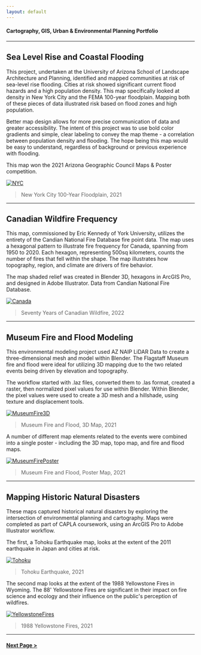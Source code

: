 ```yaml
---
layout: default
---
```

<title>Glenn Ingram Cartography</title>

#### Cartography, GIS, Urban & Environmental Planning Portfolio

<hr> 

## Sea Level Rise and Coastal Flooding

This project, undertaken at the University of Arizona School of Landscape Architecture and Planning, identified and mapped communities at risk of sea-level rise flooding. Cities at risk showed significant current flood hazards and a high population density. This map specifically looked at density in New York City and the FEMA 100-year floodplain. Mapping both of these pieces of data illustrated risk based on flood zones and high population. 

Better map design allows for more precise communication of data and greater accessibility. The intent of this project was to use bold color gradients and simple, clear labeling to convey the map theme - a correlation between population density and flooding. The hope being this map would be easy to understand, regardless of background or previous experience with flooding.

This map won the 2021 Arizona Geographic Council Maps & Poster competition.


[![NYC](https://glenningram.github.io/assets/img/Ingram_NYCFloodMap.jpg)](https://glenningram.github.io/assets/img/Ingram_NYCFloodMap.jpg)
> New York City 100-Year Floodplain, 2021

 <hr> 


## Canadian Wildfire Frequency

This map, commissioned by Eric Kennedy of York University, utilizes the entirety of the Candian National Fire Database fire point data. The map uses a hexagonal pattern to illustrate fire frequency for Canada, spanning from 1950 to 2020. Each hexagon, representing 500sq kilometers, counts the number of fires that fell within the shape. The map illustrates how topography, region, and climate are drivers of fire behavior.

The map shaded relief was created in Blender 3D, hexagons in ArcGIS Pro, and designed in Adobe Illustrator. Data from Candian National Fire Database.

[![Canada](https://glenningram.github.io/assets/img/Ingram_CanadaWildfire.jpg)](https://glenningram.github.io/assets/img/Ingram_CanadaWildfire.jpg)
> Seventy Years of Canadian Wildfire, 2022

 <hr> 
 
 
## Museum Fire and Flood Modeling

This environmental modeling project used AZ NAIP LiDAR Data to create a three-dimensional mesh and model within Blender. The Flagstaff Museum fire and flood were ideal for utilizing 3D mapping due to the two related events being driven by elevation and topography. 

The workflow started with .laz files,  converted them to .las format, created a raster, then normalized pixel values for use within Blender. Within Blender, the pixel values were used to create a 3D mesh and a hillshade, using texture and displacement tools. 

[![MuseumFire3D](https://glenningram.github.io/assets/img/3DFlagstaffMap.jpg)](https://glenningram.github.io/assets/img/3DFlagstaffMap.jpg)
> Museum Fire and Flood, 3D Map, 2021

A number of different map elements related to the events were combined into a single poster - including the 3D map, topo map, and fire and flood maps.

[![MuseumFirePoster](https://glenningram.github.io/assets/img/MuseumFloodAndFire.jpg)](https://glenningram.github.io/assets/img/MuseumFloodAndFire.jpg)
> Museum Fire and Flood, Poster Map, 2021
 <hr> 

## Mapping Historic Natural Disasters

These maps captured historical natural disasters by exploring the intersection of environmental planning and cartography. Maps were completed as part of CAPLA coursework, using an ArcGIS Pro to Adobe Illustrator workflow.

The first, a Tohoku Earthquake map, looks at the extent of the 2011 earthquake in Japan and cities at risk.

[![Tohoku](https://glenningram.github.io/assets/img/TohokuEarthquake.jpg)](https://glenningram.github.io/assets/img/TohokuEarthquake.jpg)
> Tohoku Earthquake, 2021

The second map looks at the extent of the 1988 Yellowstone Fires in Wyoming. The 88' Yellowstone Fires are significant in their impact on fire science and ecology and their influence on the public's perception of wildfires.

[![YellowstoneFires](https://glenningram.github.io/assets/img/1988YellowstoneFires.jpg)](https://glenningram.github.io/assets/img/1988YellowstoneFires.jpg)
> 1988 Yellowstone Fires, 2021

<hr> 

#### [Next Page >](./two.md)

<style>Next Page {text-align: right}</style>
